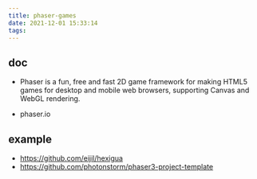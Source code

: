 ```yaml
---
title: phaser-games
date: 2021-12-01 15:33:14
tags:
---
```

## doc
- Phaser is a fun, free and fast 2D game framework for making HTML5 games for desktop and mobile web browsers, supporting Canvas and WebGL rendering.

- phaser.io


## example
- https://github.com/eijil/hexigua
- https://github.com/photonstorm/phaser3-project-template